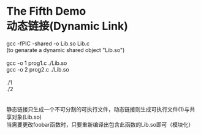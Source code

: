 <h1>The Fifth Demo<BR>
动态链接(Dynamic Link)<br>
</h1>
gcc -fPIC -shared -o Lib.so Lib.c<br>
(to genarate a dynamic shared object "Lib.so")<br>
<br>
gcc -o 1 prog1.c ./Lib.so<br>
gcc -o 2 prog2.c ./Lib.so<br>
<br>
./1<br>
./2<br>
<br><br>
静态链接只生成一个不可分割的可执行文件，动态链接则生成可执行文件(1)与共享对象(Lib.so)<br>
当需要更改foobar函数时，只要重新编译出包含此函数的Lib.so即可（模块化）
